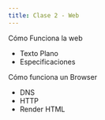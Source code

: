 ```yaml
---
title: Clase 2 - Web
---
```


Cómo Funciona la web

- Texto Plano
- Especificaciones

Cómo funciona un Browser
- DNS
- HTTP
- Render HTML